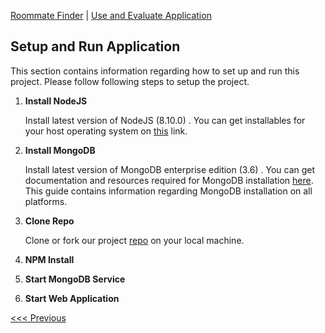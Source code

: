 [Roommate Finder](../README.md) | [Use and Evaluate Application](/docs/Use.md)

Setup and Run Application
----------------------------------

This section contains information regarding how to set up and run this project. Please follow following steps to setup the project.

1. **Install NodeJS**

    Install latest version of NodeJS (8.10.0) . You can get installables for your host operating system on [this](https://nodejs.org/en/download/) link.

2. **Install MongoDB**

    Install latest version of MongoDB enterprise edition (3.6) . You can get documentation and resources required for MongoDB installation [here](https://docs.mongodb.com/manual/installation/). This guide contains information regarding MongoDB installation on all platforms.

3. **Clone Repo**

    Clone or fork our project [repo](https://github.com/Aishwarya2/RoommateFinder) on your local machine.

4. **NPM Install**

5. **Start MongoDB Service**

6. **Start Web Application**



[<<< Previous](/docs/Use.md)